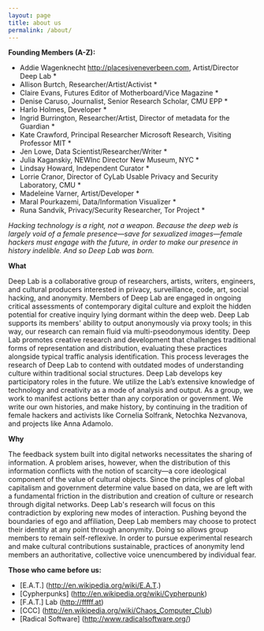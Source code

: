 ```yaml
---
layout: page
title: about us
permalink: /about/
---
```


**Founding Members (A-Z):**
  * Addie Wagenknecht http://placesiveneverbeen.com, Artist/Director Deep Lab *
  * Allison Burtch, Researcher/Artist/Activist * 
  * Claire Evans, Futures Editor of Motherboard/Vice Magazine *
  * Denise Caruso, Journalist, Senior Research Scholar, CMU EPP *
  * Harlo Holmes, Developer *
  * Ingrid Burrington, Researcher/Artist, Director of metadata for the Guardian *
  * Kate Crawford, Principal Researcher Microsoft Research, Visiting Professor MIT * 
  * Jen Lowe, Data Scientist/Researcher/Writer * 
  * Julia Kaganskiy, NEWInc Director New Museum, NYC *
  * Lindsay Howard, Independent Curator *
  * Lorrie Cranor, Director of CyLab Usable Privacy and Security Laboratory, CMU *
  * Madeleine Varner, Artist/Developer *
  * Maral Pourkazemi, Data/Information Visualizer *
  * Runa Sandvik, Privacy/Security Researcher, Tor Project * 
 
 
*Hacking technology is a right, not a weapon.  Because the deep web is largely void of a female presence—save for sexualized images—female hackers must engage with the future, in order to make our presence in history indelible. And so Deep Lab was born.*
 
**What**

Deep Lab is a collaborative group of researchers, artists, writers, engineers, and cultural producers interested in privacy, surveillance, code, art, social hacking, and anonymity. Members of Deep Lab are engaged in ongoing critical assessments of contemporary digital culture and exploit the hidden potential for creative inquiry lying dormant within the deep web. Deep Lab supports its members' ability to output anonymously via proxy tools; in this way, our research can remain fluid via multi-pseodonymous identity. Deep Lab promotes creative research and development that challenges traditional forms of representation and distribution, evaluating these practices alongside typical traffic analysis identification. This process leverages the research of Deep Lab to contend with outdated modes of understanding culture within traditional social structures.
Deep Lab develops key participatory roles in the future. We utilize the Lab’s extensive knowledge of technology and creativity as a mode of analysis and output. As a group, we work to manifest actions better than any corporation or government. We write our own histories, and make history, by continuing in the tradition of female hackers and activists like Cornelia Solfrank, Netochka Nezvanova, and projects like Anna Adamolo.

 
**Why**

The feedback system built into digital networks necessitates the sharing of information. A problem arises, however, when the distribution of this information conflicts with the notion of scarcity—a core ideological component of the value of cultural objects. Since the principles of global capitalism and government determine value based on data, we are left with a fundamental friction in the distribution and creation of culture or research through digital networks. Deep Lab's research will focus on this contradiction by exploring new modes of interaction.
Pushing beyond the boundaries of ego and affiliation, Deep Lab members may choose to protect their identity at any point through anonymity. Doing so allows group members to remain self-reflexive. In order to pursue experimental research and make cultural contributions sustainable, practices of anonymity lend members an authoritative, collective voice unencumbered by individual fear.
 
**Those who came before us:**

* [E.A.T.] (http://en.wikipedia.org/wiki/E.A.T.)
* [Cypherpunks] (http://en.wikipedia.org/wiki/Cypherpunk)
* [F.A.T.] Lab (http://fffff.at)
* [CCC] (http://en.wikipedia.org/wiki/Chaos_Computer_Club)
* [Radical Software] (http://www.radicalsoftware.org/)
